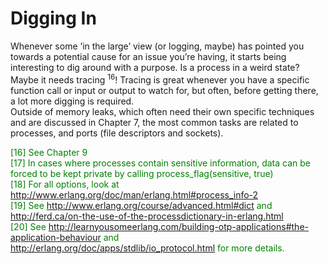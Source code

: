 # Digging In
Whenever some ’in the large’ view (or logging, maybe) has pointed you towards a potential
cause for an issue you’re having, it starts being interesting to dig around with a purpose. Is a process in a weird state? Maybe it needs tracing <sup>16</sup>! Tracing is great whenever you have a specific function call or input or output to watch for, but often, before getting there, a lot more digging is required.<br>
Outside of memory leaks, which often need their own specific techniques and are discussed in Chapter 7, the most common tasks are related to processes, and ports (file descriptors and sockets).
<p></p> <font color="green">



[16] See Chapter 9<br>
[17] In cases where processes contain sensitive information, data can be forced to be kept private by calling process_flag(sensitive, true) <br>
[18] For all options, look at http://www.erlang.org/doc/man/erlang.html#process_info-2<br>
[19] See http://www.erlang.org/course/advanced.html#dict and http://ferd.ca/on-the-use-of-the-processdictionary-in-erlang.html<br>
[20] See http://learnyousomeerlang.com/building-otp-applications#the-application-behaviour and http://erlang.org/doc/apps/stdlib/io_protocol.html for more details.

<p></p> <font color="green">
</font> <p></p>

